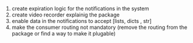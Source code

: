 1. create expiration logic for the notifications in the system
2. create video recorder explainig the package
3. enable data in the notifications to accept [lists, dicts , str]
4. make the consumer routing not mandatory (remove the routing from the package or find a way to make it plugable)

